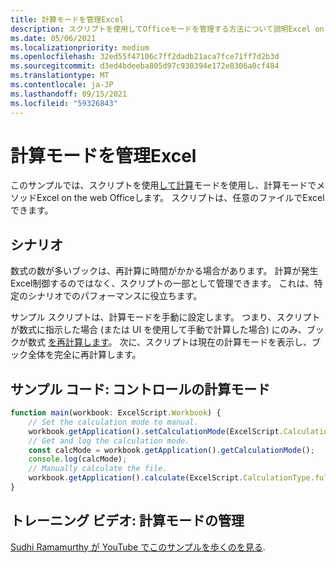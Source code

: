 ```yaml
---
title: 計算モードを管理Excel
description: スクリプトを使用してOfficeモードを管理する方法について説明Excel on the web。
ms.date: 05/06/2021
ms.localizationpriority: medium
ms.openlocfilehash: 32ed55f47106c7ff2dadb21aca7fce71ff7d2b3d
ms.sourcegitcommit: d3ed4bdeeba805d97c930394e172e8306a0cf484
ms.translationtype: MT
ms.contentlocale: ja-JP
ms.lasthandoff: 09/15/2021
ms.locfileid: "59326843"
---
```

# <a name="manage-calculation-mode-in-excel"></a>計算モードを管理Excel

このサンプルでは、スクリプトを使用[して計算](/javascript/api/office-scripts/excelscript/excelscript.calculationmode)モードを使用し、計算モードでメソッドExcel on the web Officeします。 スクリプトは、任意のファイルでExcelできます。

## <a name="scenario"></a>シナリオ

数式の数が多いブックは、再計算に時間がかかる場合があります。 計算が発生Excel制御するのではなく、スクリプトの一部として管理できます。 これは、特定のシナリオでのパフォーマンスに役立ちます。

サンプル スクリプトは、計算モードを手動に設定します。 つまり、スクリプトが数式に指示した場合 (または UI を使用して手動で計算した場合) にのみ、ブックが数式 [を再計算します](https://support.microsoft.com/office/73fc7dac-91cf-4d36-86e8-67124f6bcce4)。 次に、スクリプトは現在の計算モードを表示し、ブック全体を完全に再計算します。

## <a name="sample-code-control-calculation-mode"></a>サンプル コード: コントロールの計算モード

```TypeScript
function main(workbook: ExcelScript.Workbook) {
    // Set the calculation mode to manual.
    workbook.getApplication().setCalculationMode(ExcelScript.CalculationMode.manual);
    // Get and log the calculation mode.
    const calcMode = workbook.getApplication().getCalculationMode();    
    console.log(calcMode);
    // Manually calculate the file.
    workbook.getApplication().calculate(ExcelScript.CalculationType.full);
}
```

## <a name="training-video-manage-calculation-mode"></a>トレーニング ビデオ: 計算モードの管理

[Sudhi Ramamurthy が YouTube でこのサンプルを歩くのを見る](https://youtu.be/iw6O8QH01CI).
